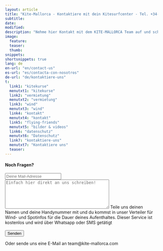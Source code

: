 ```yaml
---
layout: article
title: "Kite-Mallorca - Kontaktiere mit dein Kitesurfcenter - Tel. +34-696-264729"
subtitle: 
date: 
modified:
description: "Nehme hier Kontakt mit dem KITE-MALLORCA Team auf und schreibe uns deine Fragen!"
image:
  feature:
  teaser:
  thumb:
snippets:
shortsnippets: true
lang: de
en-url: "en/contact-us"
es-url: "es/contacta-con-nosotros"
de-url: "de/kontaktiere-uns"
t:
  link1: "kitekurse"
  menutxt1: "kitekurse"
  link2: "vermietung"
  menutxt2: "vermietung"
  link3: "wind"
  menutxt3: "wind"
  link4: "kontakt"
  menutxt4: "kontakt"
  link5: "flying-friends"
  menutxt5: "bilder & videos"
  link6: "datenschutz"
  menutxt6: "Datenschutz"
  link7: "kontaktiere-uns"
  menutxt7: "Kontaktiere uns"
  teaser:
---
```


<h4>Noch Fragen?</h4>
<form method="POST" action="http://formspree.io/daniel@kite-mallorca.com">
  <input type="email" name="_replyto" placeholder="Deine Mail-Adresse" required>
  <input type="hidden" name="_subject" value="Infos über Kitekurse od. -Vermietung auf Mallorca">
  <textarea name="body" cols="40" rows="6" placeholder="Einfach hier direkt an uns schreiben!"></textarea>
  <span>Teile uns deinen Namen und deine Handynummer mit und du kommst in unser Verteiler für Wind- und Spotinfos für die Dauer deines Aufenthaltes. Dieser Service ist kostenlos und wird über Whatsapp oder SMS getätigt</span><br><br>
  <input type="hidden" name="_next" value="{{ site.url }}/de/danke">
  <input type="submit" value="Senden">
</form>
Oder sende uns eine E-Mail an <span style="unicode-bidi:bidi-override; direction: rtl;">moc.acrollam-etik@maet</span>